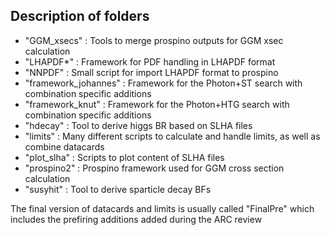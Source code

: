## Description of folders ##
- "GGM_xsecs" : Tools to merge prospino outputs for GGM xsec calculation
- "LHAPDF*" : Framework for PDF handling in LHAPDF format
- "NNPDF" : Small script for import LHAPDF format to prospino
- "framework_johannes" : Framework for the Photon+ST search with combination specific additions
- "framework_knut" : Framework for the Photon+HTG search with combination specific additions
- "hdecay" : Tool to derive higgs BR based on SLHA files
- "limits" : Many different scripts to calculate and handle limits, as well as combine datacards
- "plot_slha" : Scripts to plot content of SLHA files
- "prospino2" : Prospino framework used for GGM cross section calculation
- "susyhit" : Tool to derive sparticle decay BFs

The final version of datacards and limits is usually called "FinalPre" which includes the prefiring additions added during the ARC review

